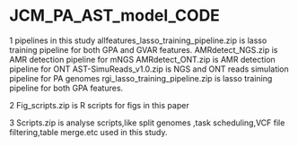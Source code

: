 # JCM_PA_AST_model_CODE

1 pipelines in this study
allfeatures_lasso_training_pipeline.zip  is lasso training pipeline for both GPA and GVAR features.
AMRdetect_NGS.zip is AMR detection pipeline for mNGS
AMRdetect_ONT.zip is AMR detection pipeline for ONT
AST-SimuReads_v1.0.zip is NGS and ONT reads simulation pipeline for PA genomes
rgi_lasso_training_pipeline.zip  is lasso training pipeline for both GPA features.

2 Fig_scripts.zip is R scripts for figs in this paper

3 Scripts.zip is analyse scripts,like split genomes ,task scheduling,VCF file filtering,table merge.etc used in this study.
